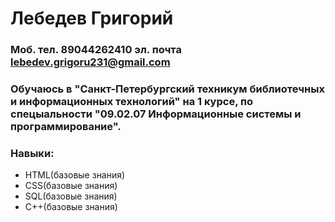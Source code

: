 # Лебедев Григорий
### Моб. тел. 89044262410 эл. почта lebedev.grigoru231@gmail.com
###
### Обучаюсь в "Санкт-Петербургский техникум библиотечных и информационных технологий" на 1 курсе, по спецыальности "09.02.07 Информационные системы и программирование".
###
### Навыки:
- HTML(базовые знания)
- CSS(базовые знания)
- SQL(базовые знания)
- C++(базовые знания)
###
